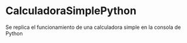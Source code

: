 # CalculadoraSimplePython
Se replica el funcionamiento de una calculadora simple en la consola de Python
